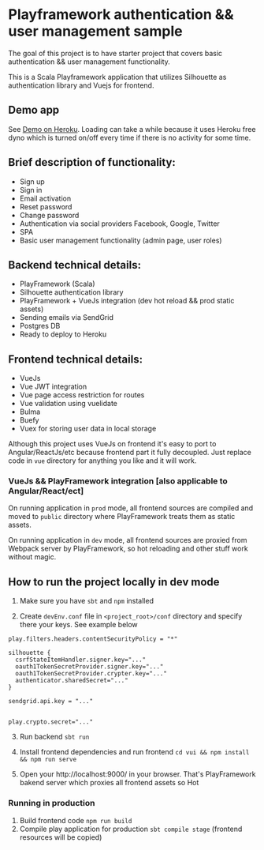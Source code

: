 Playframework authentication && user management sample 
=====================================
The goal of this project is to have starter project that covers basic authentication && user management functionality.

This is a Scala Playframework application that utilizes Silhouette as authentication library and Vuejs for frontend.
 
## Demo app
See [Demo on Heroku](https://vuejs-slihouette.herokuapp.com/). Loading can take a while because it uses Heroku free dyno which is turned on/off every time 
if there is no activity for some time. 

## Brief description of functionality:
* Sign up
* Sign in
* Email activation
* Reset password
* Change password
* Authentication via social providers Facebook, Google, Twitter
* SPA
* Basic user management functionality (admin page, user roles) 

## Backend technical details:
* PlayFramework (Scala)
* Silhouette authentication library
* PlayFramework + VueJs integration (dev hot reload && prod static assets)
* Sending emails via SendGrid
* Postgres DB
* Ready to deploy to Heroku

## Frontend technical details:
* VueJs
* Vue JWT integration
* Vue page access restriction for routes
* Vue validation using vuelidate
* Bulma
* Buefy
* Vuex for storing user data in local storage

Although this project uses VueJs on frontend it's easy to port to Angular/ReactJs/etc because frontend part it fully 
decoupled. Just replace code in `vue` directory for anything you like and it will work. 

### VueJs && PlayFramework integration [also applicable to Angular/React/ect]
On running application in `prod` mode, all frontend sources are compiled and moved to `public` directory where PlayFramework treats them as static assets.

On running application in `dev` mode, all frontend sources are proxied from Webpack server by PlayFramework, so hot reloading and other stuff work without magic.

## How to run the project locally in dev mode

1. Make sure you have `sbt` and `npm` installed

2. Create `devEnv.conf` file in `<project_root>/conf` directory and specify there your keys. See example below 

```
play.filters.headers.contentSecurityPolicy = "*"

silhouette {
  csrfStateItemHandler.signer.key="..."
  oauth1TokenSecretProvider.signer.key="..."
  oauth1TokenSecretProvider.crypter.key="..."
  authenticator.sharedSecret="..."
}

sendgrid.api.key = "..."


play.crypto.secret="..."
```

3. Run backend `sbt run`

4. Install frontend dependencies and run frontend `cd vui && npm install && npm run serve`

5. Open your http://localhost:9000/ in your browser. That's PlayFramework bakend server which proxies all frontend assets so 
Hot

### Running in production
1. Build frontend code `npm run build`
2. Compile play application for production `sbt compile stage` (frontend resources will be copied) 
